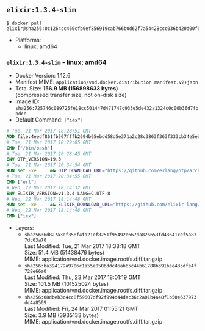 ## `elixir:1.3.4-slim`

```console
$ docker pull elixir@sha256:0c1264cc460cfb0ef856919cab766b0d62f7a54428ccc036b420d00f6cc9e3de
```

-	Platforms:
	-	linux; amd64

### `elixir:1.3.4-slim` - linux; amd64

-	Docker Version: 1.12.6
-	Manifest MIME: `application/vnd.docker.distribution.manifest.v2+json`
-	Total Size: **156.9 MB (156898633 bytes)**  
	(compressed transfer size, not on-disk size)
-	Image ID: `sha256:725746c089725fe18cc501447d471747c933e5de432a1324c0c00b36d7fbbdce`
-	Default Command: `["iex"]`

```dockerfile
# Tue, 21 Mar 2017 18:28:51 GMT
ADD file:4eedf861fb567fffb2694b65ebdd58d5e371a2c28c3863f363f333cb34e5eb7b in / 
# Tue, 21 Mar 2017 18:29:05 GMT
CMD ["/bin/bash"]
# Tue, 21 Mar 2017 20:28:45 GMT
ENV OTP_VERSION=19.3
# Tue, 21 Mar 2017 20:34:54 GMT
RUN set -xe 	&& OTP_DOWNLOAD_URL="https://github.com/erlang/otp/archive/OTP-${OTP_VERSION}.tar.gz" 	&& OTP_DOWNLOAD_SHA256="fc82c5377ad9e84a37f67f2b2b50b27fe4e689440ae9e5d0f5dcfb440a9487ac" 	&& runtimeDeps=' 		libodbc1 		libssl1.0.0 		libsctp1 		libwxgtk3.0-0 	' 	&& buildDeps=' 		curl 		ca-certificates 		autoconf 		gcc 		make 		libncurses-dev 		unixodbc-dev 		libssl-dev 		libsctp-dev 		libwxgtk3.0-dev 	' 	&& apt-get update 	&& apt-get install -y --no-install-recommends $runtimeDeps 	&& apt-get install -y --no-install-recommends $buildDeps 	&& curl -fSL -o otp-src.tar.gz "$OTP_DOWNLOAD_URL" 	&& echo "$OTP_DOWNLOAD_SHA256 otp-src.tar.gz" | sha256sum -c - 	&& mkdir -p /usr/src/otp-src 	&& tar -xzf otp-src.tar.gz -C /usr/src/otp-src --strip-components=1 	&& rm otp-src.tar.gz 	&& cd /usr/src/otp-src 	&& ./otp_build autoconf 	&& ./configure 		--enable-sctp 		--enable-dirty-schedulers 	&& make -j$(nproc) 	&& make install 	&& find /usr/local -name examples | xargs rm -rf 	&& apt-get purge -y --auto-remove $buildDeps 	&& rm -rf /usr/src/otp-src /var/lib/apt/lists/*
# Tue, 21 Mar 2017 20:34:55 GMT
CMD ["erl"]
# Wed, 22 Mar 2017 18:14:32 GMT
ENV ELIXIR_VERSION=v1.3.4 LANG=C.UTF-8
# Wed, 22 Mar 2017 18:14:48 GMT
RUN set -xe 	&& ELIXIR_DOWNLOAD_URL="https://github.com/elixir-lang/elixir/releases/download/${ELIXIR_VERSION}/Precompiled.zip" 	&& ELIXIR_DOWNLOAD_SHA256="eac16c41b88e7293a31d6ca95b5d72eaec92349a1f16846344f7b88128587e10" 	&& buildDeps=' 		ca-certificates 		curl 		unzip 	' 	&& apt-get update 	&& apt-get install -y --no-install-recommends $buildDeps 	&& curl -fSL -o elixir-precompiled.zip $ELIXIR_DOWNLOAD_URL 	&& echo "$ELIXIR_DOWNLOAD_SHA256 elixir-precompiled.zip" | sha256sum -c - 	&& unzip -d /usr/local elixir-precompiled.zip 	&& rm elixir-precompiled.zip 	&& apt-get purge -y --auto-remove $buildDeps 	&& rm -rf /var/lib/apt/lists/*
# Wed, 22 Mar 2017 18:14:48 GMT
CMD ["iex"]
```

-	Layers:
	-	`sha256:6d827a3ef358f4fa21ef8251f95492e667da826653fd43641cef5a877dc03a70`  
		Last Modified: Tue, 21 Mar 2017 18:38:18 GMT  
		Size: 51.4 MB (51438476 bytes)  
		MIME: application/vnd.docker.image.rootfs.diff.tar.gzip
	-	`sha256:ba394179a9706c1a55e0506ddc46ab65c44b61788b391bee435dfe4f728e66a0`  
		Last Modified: Thu, 23 Mar 2017 18:01:19 GMT  
		Size: 101.5 MB (101525024 bytes)  
		MIME: application/vnd.docker.image.rootfs.diff.tar.gzip
	-	`sha256:08dbeb3c4cc8f59607df92f994d44dac36c2a01b4a48f1b50e637973dc4a8509`  
		Last Modified: Fri, 24 Mar 2017 01:55:21 GMT  
		Size: 3.9 MB (3935133 bytes)  
		MIME: application/vnd.docker.image.rootfs.diff.tar.gzip
